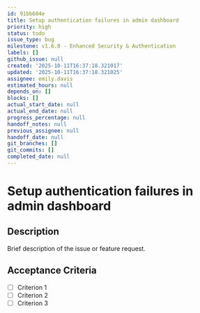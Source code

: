 ```yaml
---
id: 91bb604e
title: Setup authentication failures in admin dashboard
priority: high
status: todo
issue_type: bug
milestone: v1.6.0 - Enhanced Security & Authentication
labels: []
github_issue: null
created: '2025-10-11T16:37:18.321017'
updated: '2025-10-11T16:37:18.321025'
assignee: emily.davis
estimated_hours: null
depends_on: []
blocks: []
actual_start_date: null
actual_end_date: null
progress_percentage: null
handoff_notes: null
previous_assignee: null
handoff_date: null
git_branches: []
git_commits: []
completed_date: null
---
```


# Setup authentication failures in admin dashboard

## Description

Brief description of the issue or feature request.

## Acceptance Criteria

- [ ] Criterion 1
- [ ] Criterion 2
- [ ] Criterion 3